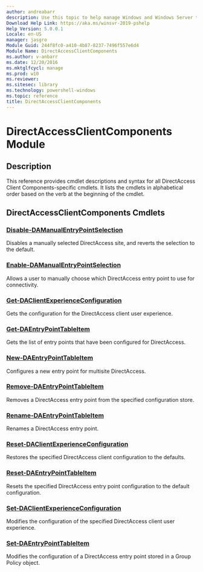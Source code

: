 ```yaml
---
author: andreabarr
description: Use this topic to help manage Windows and Windows Server technologies with Windows PowerShell.
Download Help Link: https://aka.ms/winsvr-2019-pshelp
Help Version: 5.0.0.1
Locale: en-US
manager: jasgro
Module Guid: 244f8fc0-a410-4b87-8237-7496f557e6d4
Module Name: DirectAccessClientComponents
ms.author: v-anbarr
ms.date: 12/20/2016
ms.mktglfcycl: manage
ms.prod: w10
ms.reviewer:
ms.sitesec: library
ms.technology: powershell-windows
ms.topic: reference
title: DirectAccessClientComponents
---
```


# DirectAccessClientComponents Module

## Description

This reference provides cmdlet descriptions and syntax for all DirectAccess Client
Components-specific cmdlets. It lists the cmdlets in alphabetical order based on the verb at the
beginning of the cmdlet.

## DirectAccessClientComponents Cmdlets

### [Disable-DAManualEntryPointSelection](./Disable-DAManualEntryPointSelection.md)
Disables a manually selected DirectAccess site, and reverts the selection to the default.

### [Enable-DAManualEntryPointSelection](./Enable-DAManualEntryPointSelection.md)
Allows a user to manually choose which DirectAccess entry point to use for connectivity.

### [Get-DAClientExperienceConfiguration](./Get-DAClientExperienceConfiguration.md)
Gets the configuration for the DirectAccess client user experience.

### [Get-DAEntryPointTableItem](./Get-DAEntryPointTableItem.md)
Gets the list of entry points that have been configured for DirectAccess.

### [New-DAEntryPointTableItem](./New-DAEntryPointTableItem.md)
Configures a new entry point for multisite DirectAccess.

### [Remove-DAEntryPointTableItem](./Remove-DAEntryPointTableItem.md)
Removes a DirectAccess entry point from the specified configuration store.

### [Rename-DAEntryPointTableItem](./Rename-DAEntryPointTableItem.md)
Renames a DirectAccess entry point.

### [Reset-DAClientExperienceConfiguration](./Reset-DAClientExperienceConfiguration.md)
Restores the specified DirectAccess client configuration to the defaults.

### [Reset-DAEntryPointTableItem](./Reset-DAEntryPointTableItem.md)
Resets the specified DirectAccess entry point configuration to the default configuration.

### [Set-DAClientExperienceConfiguration](./Set-DAClientExperienceConfiguration.md)
Modifies the configuration of the specified DirectAccess client user experience.

### [Set-DAEntryPointTableItem](./Set-DAEntryPointTableItem.md)
Modifies the configuration of a DirectAccess entry point stored in a Group Policy object.

